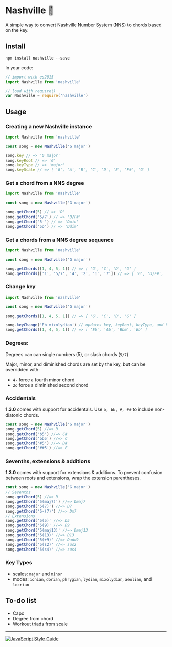 # Nashville 🎸

A simple way to convert Nashville Number System (NNS) to chords based on the key.

## Install
```
npm install nashville --save
```

In your code:

```js
// import with es2015
import Nashville from 'nashville'

// load with require()
var Nashville = require('nashville')
```

## Usage

### Creating a new Nashville instance
```js
import Nashville from 'nashville'

const song = new Nashville('G major')

song.key // => 'G major'
song.keyRoot // => 'G'
song.keyType // => 'major'
song.keyScale // => [ 'G', 'A', 'B', 'C', 'D', 'E', 'F#', 'G' ]
```

### Get a chord from a NNS degree
```js
import Nashville from 'nashville'

const song = new Nashville('G major')

song.getChord(5) // => 'D'
song.getChord('5/7') // => 'D/F#'
song.getChord('5-') // => 'Dmin'
song.getChord('5o') // => 'Ddim'
```

### Get a chords from a NNS degree sequence
```js
import Nashville from 'nashville'

const song = new Nashville('G major')

song.getChords([1, 4, 5, 1]) // => [ 'G', 'C', 'D', 'G' ]
song.getChords(['1', '5/7', '4', '2', '1', '7']) // => [ 'G', 'D/F#', 'C', 'Am', 'G', 'F#dim' ]
```

### Change key
```js
import Nashville from 'nashville'

const song = new Nashville('G major')

song.getChords([1, 4, 5, 1]) // => [ 'G', 'C', 'D', 'G' ]

song.keyChange('Eb mixolydian') // updates key, keyRoot, keyType, and keyScale
song.getChords([1, 4, 5, 1]) // => [ 'Eb', 'Ab', 'Bbm', 'Eb' ]
```

### Degrees:
Degrees can can single numbers (5), or slash chords (`5/7`)

Major, minor, and diminished chords are set by the key, but can be overridden with:
- `4-` force a fourth minor chord
- `2o` force a diminished second chord

### Accidentals
**1.3.0** comes with support for accidentals. Use `b, bb, #, ##` to include non-diatonic chords.

```js
const song = new Nashville('G major')
song.getChord(5) //=> D
song.getChord('b5') //=> C#
song.getChord('bb5') //=> C
song.getChord('#5') //=> D#
song.getChord('##5') //=> E
```

### Sevenths, extensions & additions
**1.3.0** comes with support for extensions & additions. To prevent confusion between roots and extensions, wrap the extension parentheses.

```js
const song = new Nashville('G major')
// Sevenths
song.getChord(5) //=> D
song.getChord('5(maj7)') //=> Dmaj7
song.getChord('5(7)') //=> D7
song.getChord('5-(7)') //=> Dm7
// Extensions
song.getChord('5(5)' //=> D5
song.getChord('5(9)' //=> D9
song.getChord('5(maj13)' //=> Dmaj13
song.getChord('5(13)' //=> D13
song.getChord('5(+9)' //=> Dadd9
song.getChord('5(s2)' //=> sus2
song.getChord('5(s4)' //=> sus4
```

### Key Types
- scales: `major` and `minor`
- modes: `ionian`, `dorian`, `phrygian`, `lydian`, `mixolydian`, `aeolian`, and `locrian`

## To-do list
- Capo
- Degree from chord
- Workout triads from scale

---

[![JavaScript Style Guide](https://cdn.rawgit.com/standard/standard/master/badge.svg)](https://github.com/standard/standard)
